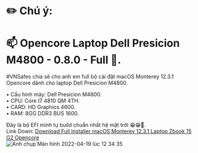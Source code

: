 # ✏️  Chú ý: 
# 📫 Opencore Laptop Dell Presicion M4800 - 0.8.0 - Full 🥰.              
 
#VNSafes chia sẻ cho anh em full bộ cài đặt macOS Monterey 12.3.1 Opencore dành cho laptop Dell Presicion M4800.

• Cấu hình máy: Dell Presicion M4800.                             
• CPU: Core I7 4810 QM 4TH.                                      
• CARD: HD Graphics 4600.                                        
• RAM: 8GG DDR3 BUS 1600.                     

Đây là bộ EFI mình tự build chuẩn nhất hệ mặt trời 😁😁🤪.                                                  
Link Down: [Download Full Installer macOS Monterey 12.3.1 Laptop Zbook 15 G2 Opencore](https://drive.google.com/drive/u/5/folders/1_k8u2WeCEXIxVcILYMF7DlB4UUbk6N4p)                       
![Ảnh chụp Màn hình 2022-04-19 lúc 12 34 35](https://user-images.githubusercontent.com/103987160/163943326-f0feba96-c7ee-4e5e-8a48-26573a480818.png)
